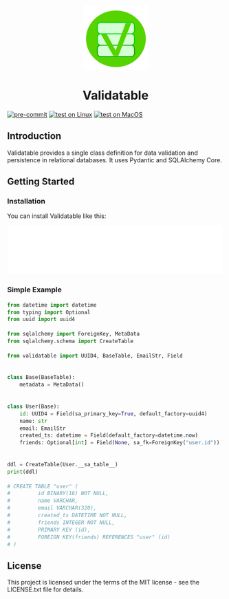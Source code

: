<p align="center">
<img  width="150" height="150" src="./docs/img/logo.svg">
</p>

<h1 align="center">Validatable</h1>

[![pre-commit](https://github.com/dcruzf/validatable/actions/workflows/pre-commit.yml/badge.svg)](https://github.com/dcruzf/validatable/actions/workflows/pre-commit.yml)
[![test on Linux](https://github.com/dcruzf/validatable/actions/workflows/test_linux.yml/badge.svg)](https://github.com/dcruzf/validatable/actions/workflows/test_linux.yml)
[![test on MacOS](https://github.com/dcruzf/validatable/actions/workflows/test_mac.yml/badge.svg)](https://github.com/dcruzf/validatable/actions/workflows/test_mac.yml)

## Introduction

Validatable provides a single class definition for data validation and persistence in relational databases. It uses Pydantic and SQLAlchemy Core.

## Getting Started

### Installation

You can install Validatable like this:

<p align="center">
<img  width="500" src="./docs/img/readme_install.svg">
</p>

### Simple Example

```py
from datetime import datetime
from typing import Optional
from uuid import uuid4

from sqlalchemy import ForeignKey, MetaData
from sqlalchemy.schema import CreateTable

from validatable import UUID4, BaseTable, EmailStr, Field


class Base(BaseTable):
    metadata = MetaData()


class User(Base):
    id: UUID4 = Field(sa_primary_key=True, default_factory=uuid4)
    name: str
    email: EmailStr
    created_ts: datetime = Field(default_factory=datetime.now)
    friends: Optional[int] = Field(None, sa_fk=ForeignKey("user.id"))


ddl = CreateTable(User.__sa_table__)
print(ddl)

# CREATE TABLE "user" (
#         id BINARY(16) NOT NULL,
#         name VARCHAR,
#         email VARCHAR(320),
#         created_ts DATETIME NOT NULL,
#         friends INTEGER NOT NULL,
#         PRIMARY KEY (id),
#         FOREIGN KEY(friends) REFERENCES "user" (id)
# )
```

## License

This project is licensed under the terms of the MIT license - see the LICENSE.txt file for details.
